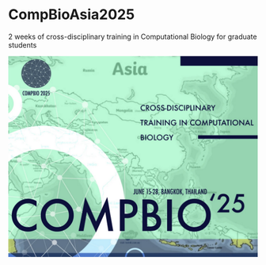 # CompBioAsia2025
2 weeks of cross-disciplinary training in Computational Biology for graduate students

![compbio](compbio.png)
